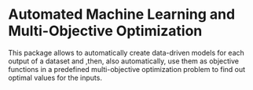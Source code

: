 # Automated Machine Learning and Multi-Objective Optimization
This package allows to automatically create data-driven models for each output of a dataset and ,then, also automatically, use them as objective functions in a predefined multi-objective optimization problem to find out optimal values for the inputs.